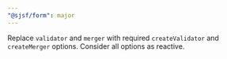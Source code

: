 ```yaml
---
"@sjsf/form": major
---
```


Replace `validator` and `merger` with required `createValidator` and `createMerger` options.
Consider all options as reactive.
